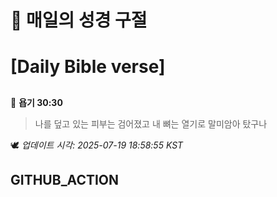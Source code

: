# 🙏 매일의 성경 구절
# [Daily Bible verse]
##
<!-- START_BIBLE_VERSE -->
📖 **욥기 30:30**
> 나를 덮고 있는 피부는 검어졌고 내 뼈는 열기로 말미암아 탔구나

🕊️ _업데이트 시각: 2025-07-19 18:58:55 KST_
  <!-- END_BIBLE_VERSE -->
## GITHUB_ACTION
